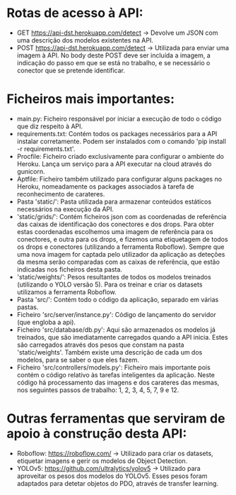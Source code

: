 # Rotas de acesso à API:
* GET https://api-dst.herokuapp.com/detect -> Devolve um JSON com uma descrição dos modelos existentes na API.
* POST https://api-dst.herokuapp.com/detect -> Utilizada para enviar uma imagem à API. No body deste POST deve ser incluída a imagem, a indicação do passo em que se está no trabalho, e se necessário o conector que se pretende identificar.
    
# Ficheiros mais importantes:
* main.py: Ficheiro responsável por iniciar a execução de todo o código que diz respeito à API.
* requirements.txt: Contém todos os packages necessários para a API instalar corretamente. Podem ser instalados com o comando 'pip install -r requirements.txt'.
* Procfile: Ficheiro criado exclusivamente para configurar o ambiente do Heroku. Lança um serviço para a API executar na cloud através do gunicorn.
* Aptfile: Ficheiro também utilizado para configurar alguns packages no Heroku, nomeadamente os packages associados à tarefa de reconhecimento de carateres.
* Pasta 'static/': Pasta utilizada para armazenar conteúdos estáticos necessários na execução da API.
* 'static/grids/': Contém ficheiros json com as coordenadas de referência das caixas de identificação dos conectores e dos drops. Para obter estas coordenadas escolhemos uma imagem de referência para os conectores, e outra para os drops, e fizemos uma etiquetagem de todos os drops e conectores (utilizando a ferramenta Roboflow). Sempre que uma nova imagem for captada pelo utilizador da aplicação as deteções da mesma serão comparadas com as caixas de referência, que estão indicadas nos ficheiros desta pasta.
* 'static/weights/': Pesos resultantes de todos os modelos treinados (utilizando o YOLO versão 5). Para os treinar e criar os datasets utilizamos a ferramenta Roboflow.
* Pasta 'src/': Contém todo o código da aplicação, separado em várias pastas.
* Ficheiro 'src/server/instance.py': Código de lançamento do servidor (que engloba a api).
* Ficheiro 'src/database/db.py': Aqui são armazenados os modelos já treinados, que são imediatamente carregados quando a API inicia. Estes são carregados através dos pesos que constam na pasta 'static/weights'. Também existe uma descrição de cada um dos modelos, para se saber o que eles fazem.
* Ficheiro 'src/controllers/models.py': Ficheiro mais importante pois contém o código relativo às tarefas inteligentes da aplicação. Neste código há processamento das imagens e dos carateres das mesmas, nos seguintes passos de trabalho: 1, 2, 3, 4, 5, 7, 9 e 12.
    
# Outras ferramentas que serviram de apoio à construção desta API:
* Roboflow: https://roboflow.com/ -> Utilizado para criar os datasets, etiquetar imagens e gerir os modelos de Object Detection.
* YOLOv5: https://github.com/ultralytics/yolov5 -> Utilizado para aproveitar os pesos dos modelos do YOLOv5. Esses pesos foram adaptados para detetar objetos do PDO, através de transfer learning.
